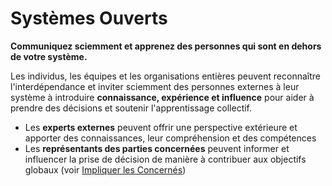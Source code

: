 # Systèmes Ouverts

<summary>
<strong>Communiquez sciemment et apprenez des personnes qui sont en dehors de votre système.</strong>
</summary>

Les individus, les équipes et les organisations entières peuvent reconnaître l'interdépendance et inviter sciemment des personnes externes à leur système à introduire **connaissance, expérience et influence** pour aider à prendre des décisions et soutenir l'apprentissage collectif.

- Les **experts externes** peuvent offrir une perspective extérieure et apporter des connaissances, leur compréhension et des compétences
- Les **représentants des parties concernées** peuvent informer et influencer la prise de décision de manière à contribuer aux objectifs globaux (voir [Impliquer les Concernés](section:involve-those-affected))